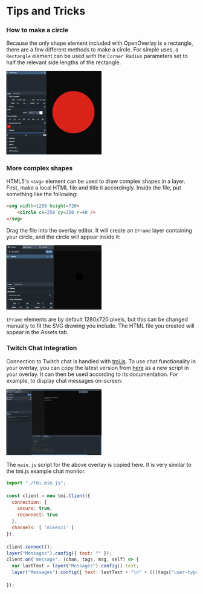 <style type="text/css" rel="stylesheet">img {max-width: 50%}</style>
# Tips and Tricks

### How to make a circle
Because the only shape element included with OpenOverlay is a rectangle, there are a few different
methods to make a circle. For simple uses, a `Rectangle` element can be used with the `Corner Radius`
parameters set to half the relevant side lengths of the rectangle. 

![](tipsandtricks-circle1.png)

### More complex shapes
HTML5's `<svg>` element can be used to draw complex shapes in a layer. First, make a local HTML file
and title it accordingly. Inside the file, put something like the following:
```html
<svg width=1280 height=720>
    <circle cx=250 cy=250 r=40 />
</svg>
```
Drag the file into the overlay editor. It will create an `IFrame` layer containing your circle,
and the circle will appear inside it:

![](tipsandtricks-circle2.png)

`IFrame` elements are by default 1280x720 pixels, but this can be changed manually to fit the SVG
drawing you include. The HTML file you created will appear in the Assets tab. 

### Twitch Chat Integration
Connection to Twitch chat is handled with [tmi.js](https://tmijs.com/). To use chat functionality in your
overlay, you can copy the latest version from [here](https://github.com/tmijs/cdn/tree/master/latest) as a new script
in your overlay. It can then be used according to its documentation. For example, to display chat messages
on-screen:

![](tipsandtricks-tmi1.png)

The `main.js` script for the above overlay is copied here. It is very similar to the tmi.js example chat monitor.
```javascript
import "./tmi.min.js";

const client = new tmi.Client({
  connection: {
    secure: true,
    reconnect: true
  },
  channels: [ 'mikesci' ]
});

client.connect();
layer("Messages").config({ text: "" });
client.on('message', (chan, tags, msg, self) => {
  var lastText = layer("Messages").config().text;
  layer("Messages").config({ text: lastText + "\n" + (((tags["user-type"] === "mod") || (tags["user-id"] === tags["room-id"])) ? "@" : "") + tags["display-name"] + ": " + msg});
  
});
```